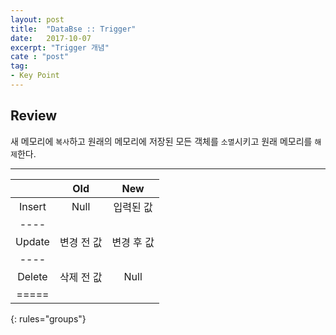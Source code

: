 ```yaml
---
layout: post
title:  "DataBse :: Trigger"
date:   2017-10-07
excerpt: "Trigger 개념"
cate : "post"
tag:
- Key Point
---
```


## Review

 
 새 메모리에 `복사`하고 원래의 메모리에 저장된 모든 객체를 `소멸`시키고 원래 메모리를 `해제`한다.
 
 ---


|  | Old | New |
|:-------:|:-------:|:-------:|
| Insert   | Null   | 입력된 값   |
|----
| Update   | 변경 전 값   | 변경 후 값   |
|----
| Delete   | 삭제 전 값   | Null   |
|=====
{: rules="groups"}

